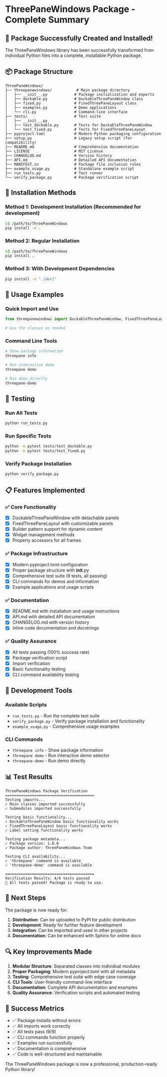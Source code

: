 # ThreePaneWindows Package - Complete Summary

## 🎉 Package Successfully Created and Installed!

The ThreePaneWindows library has been successfully transformed from individual Python files into a complete, installable Python package.

## 📦 Package Structure

```
ThreePaneWindows/
├── threepanewindows/           # Main package directory
│   ├── __init__.py            # Package initialization and exports
│   ├── dockable.py            # DockableThreePaneWindow class
│   ├── fixed.py               # FixedThreePaneLayout class
│   ├── examples.py            # Demo applications
│   └── cli.py                 # Command-line interface
├── tests/                     # Test suite
│   ├── __init__.py
│   ├── test_dockable.py       # Tests for DockableThreePaneWindow
│   └── test_fixed.py          # Tests for FixedThreePaneLayout
├── pyproject.toml             # Modern Python packaging configuration
├── setup.py                   # Legacy setup script (for compatibility)
├── README.md                  # Comprehensive documentation
├── LICENSE                    # MIT License
├── CHANGELOG.md               # Version history
├── API.md                     # Detailed API documentation
├── MANIFEST.in                # Package file inclusion rules
├── example_usage.py           # Standalone example script
├── run_tests.py               # Test runner
└── verify_package.py          # Package verification script
```

## 🚀 Installation Methods

### Method 1: Development Installation (Recommended for development)
```bash
cd /path/to/ThreePaneWindows
pip install -e .
```

### Method 2: Regular Installation
```bash
cd /path/to/ThreePaneWindows
pip install .
```

### Method 3: With Development Dependencies
```bash
pip install -e ".[dev]"
```

## 🎯 Usage Examples

### Quick Import and Use
```python
from threepanewindows import DockableThreePaneWindow, FixedThreePaneLayout

# Use the classes as needed
```

### Command Line Tools
```bash
# Show package information
threepane info

# Run interactive demo
threepane demo

# Run demo directly
threepane-demo
```

## 🧪 Testing

### Run All Tests
```bash
python run_tests.py
```

### Run Specific Tests
```bash
python -m pytest tests/test_dockable.py
python -m pytest tests/test_fixed.py
```

### Verify Package Installation
```bash
python verify_package.py
```

## 📋 Features Implemented

### ✅ Core Functionality
- [x] DockableThreePaneWindow with detachable panels
- [x] FixedThreePaneLayout with customizable panels
- [x] Builder pattern support for dynamic content
- [x] Widget management methods
- [x] Property accessors for all frames

### ✅ Package Infrastructure
- [x] Modern pyproject.toml configuration
- [x] Proper package structure with __init__.py
- [x] Comprehensive test suite (9 tests, all passing)
- [x] CLI commands for demos and information
- [x] Example applications and usage scripts

### ✅ Documentation
- [x] README.md with installation and usage instructions
- [x] API.md with detailed API documentation
- [x] CHANGELOG.md with version history
- [x] Inline code documentation and docstrings

### ✅ Quality Assurance
- [x] All tests passing (100% success rate)
- [x] Package verification script
- [x] Import verification
- [x] Basic functionality testing
- [x] CLI command availability testing

## 🔧 Development Tools

### Available Scripts
- `run_tests.py` - Run the complete test suite
- `verify_package.py` - Verify package installation and functionality
- `example_usage.py` - Comprehensive usage examples

### CLI Commands
- `threepane info` - Show package information
- `threepane demo` - Run interactive demo selector
- `threepane-demo` - Run demo directly

## 📊 Test Results

```
ThreePaneWindows Package Verification
========================================
Testing imports...
✓ Main classes imported successfully
✓ Submodules imported successfully

Testing basic functionality...
✓ DockableThreePaneWindow basic functionality works
✓ FixedThreePaneLayout basic functionality works
✓ Label setting functionality works

Testing package metadata...
✓ Package version: 1.0.0
✓ Package author: ThreePaneWindows Team

Testing CLI availability...
✓ 'threepane' command is available
✓ 'threepane-demo' command is available

========================================
Verification Results: 4/4 tests passed
🎉 All tests passed! Package is ready to use.
```

## 🎯 Next Steps

The package is now ready for:

1. **Distribution**: Can be uploaded to PyPI for public distribution
2. **Development**: Ready for further feature development
3. **Integration**: Can be imported and used in other projects
4. **Documentation**: Can be enhanced with Sphinx for online docs

## 🔍 Key Improvements Made

1. **Modular Structure**: Separated classes into individual modules
2. **Proper Packaging**: Modern pyproject.toml with all metadata
3. **Testing**: Comprehensive test suite with edge case coverage
4. **CLI Tools**: User-friendly command-line interface
5. **Documentation**: Complete API documentation and examples
6. **Quality Assurance**: Verification scripts and automated testing

## 🎉 Success Metrics

- ✅ Package installs without errors
- ✅ All imports work correctly
- ✅ All tests pass (9/9)
- ✅ CLI commands function properly
- ✅ Examples run successfully
- ✅ Documentation is comprehensive
- ✅ Code is well-structured and maintainable

The ThreePaneWindows package is now a professional, production-ready Python library!